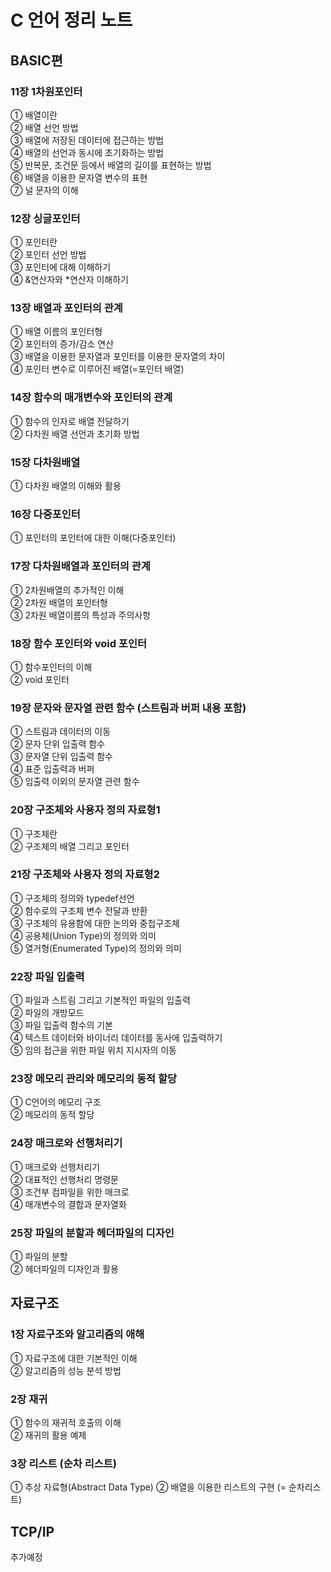 # C 언어 정리 노트

## BASIC편

### 11장 1차원포인터

① 배열이란  
 ② 배열 선언 방법  
 ③ 배열에 저장된 데이터에 접근하는 방법  
 ④ 배열의 선언과 동시에 초기화하는 방법  
 ⑤ 반복문, 조건문 등에서 배열의 길이를 표현하는 방법  
 ⑥ 배열을 이용한 문자열 변수의 표현  
 ⑦ 널 문자의 이해

### 12장 싱글포인터

① 포인터란  
 ② 포인터 선언 방법  
 ③ 포인터에 대해 이해하기  
 ④ &연산자와 \*연산자 이해하기

### 13장 배열과 포인터의 관계

① 배열 이름의 포인터형  
 ② 포인터의 증가/감소 연산  
 ③ 배열을 이용한 문자열과 포인터를 이용한 문자열의 차이  
 ④ 포인터 변수로 이루어진 배열(=포인터 배열)

### 14장 함수의 매개변수와 포인터의 관계

① 함수의 인자로 배열 전달하기  
 ② 다차원 배열 선언과 초기화 방법

### 15장 다차원배열

① 다차원 배열의 이해와 활용

### 16장 다중포인터

① 포인터의 포인터에 대한 이해(다중포인터)

### 17장 다차원배열과 포인터의 관계

① 2차원배열의 추가적인 이해  
 ② 2차원 배열의 포인터형  
 ③ 2차원 배열이름의 특성과 주의사항

### 18장 함수 포인터와 void 포인터

① 함수포인터의 이해  
 ② void 포인터

### 19장 문자와 문자열 관련 함수 (스트림과 버퍼 내용 포함)

① 스트림과 데이터의 이동  
 ② 문자 단위 입출력 함수  
 ③ 문자열 단위 입출력 함수  
 ④ 표준 입출력과 버퍼  
 ⑤ 입출력 이외의 문자열 관련 함수

### 20장 구조체와 사용자 정의 자료형1

① 구조체란  
 ② 구조체의 배열 그리고 포인터

### 21장 구조체와 사용자 정의 자료형2

① 구조체의 정의와 typedef선언  
 ② 함수로의 구조체 변수 전달과 반환  
 ③ 구조체의 유용함에 대한 논의와 중첩구조체  
 ④ 공용체(Union Type)의 정의와 의미  
 ⑤ 열거형(Enumerated Type)의 정의와 의미

### 22장 파일 입출력

① 파일과 스트림 그리고 기본적인 파일의 입출력  
 ② 파일의 개방모드  
 ③ 파일 입출력 함수의 기본  
 ④ 텍스트 데이터와 바이너리 데이터를 동사에 입출력하기  
 ⑤ 임의 접근을 위한 파일 위치 지시자의 이동

### 23장 메모리 관리와 메모리의 동적 할당

① C언어의 메모리 구조  
 ② 메모리의 동적 할당

### 24장 매크로와 선행처리기

① 매크로와 선행처리기  
 ② 대표적인 선행처리 명령문  
 ③ 조건부 컴파일을 위한 매크로  
 ④ 매개변수의 결합과 문자열화

### 25장 파일의 분할과 헤더파일의 디자인

① 파일의 분할  
 ② 헤더파일의 디자인과 활용

## 자료구조

### 1장 자료구조와 알고리즘의 애해

① 자료구조에 대한 기본적인 이해  
 ② 알고리즘의 성능 분석 방법

### 2장 재귀

① 함수의 재귀적 호출의 이해   
② 재귀의 활용 예제

### 3장 리스트 (순차 리스트)

① 추상 자료형(Abstract Data Type)
② 배열을 이용한 리스트의 구현 (= 순차리스트)

## TCP/IP

추가예정
